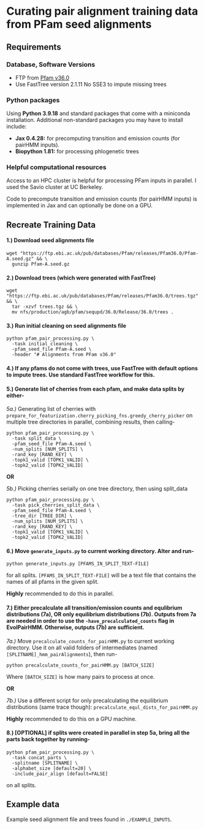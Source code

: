 # Curating pair alignment training data from PFam seed alignments
## Requirements
### Database, Software Versions
- FTP from [Pfam v36.0](https://ftp.ebi.ac.uk/pub/databases/Pfam/releases/Pfam36.0/)  
- Use FastTree version 2.1.11 No SSE3 to impute missing trees 

### Python packages
Using **Python 3.9.18** and standard packages that come with a miniconda installation. Additional non-standard packages you may have to install include:  

- **Jax 0.4.28:** for precomputing transition and emission counts (for pairHMM inputs).
- **Biopython 1.81:** for processing phlogenetic trees  

### Helpful computational resources
Access to an HPC cluster is helpful for processing PFam inputs in parallel. I used the Savio cluster at UC Berkeley.  

Code to precompute transition and emission counts (for pairHMM inputs) is implemented in Jax and can optionally be done on a GPU.


## Recreate Training Data
#### 1.) Download seed alignments file
```
wget "https://ftp.ebi.ac.uk/pub/databases/Pfam/releases/Pfam36.0/Pfam-A.seed.gz" && \
  gunzip Pfam-A.seed.gz
```

#### 2.) Download trees (which were generated with FastTree)
```
wget "https://ftp.ebi.ac.uk/pub/databases/Pfam/releases/Pfam36.0/trees.tgz" && \
  tar -xzvf trees.tgz && \
  mv nfs/production/agb/pfam/sequpd/36.0/Release/36.0/trees .
```

#### 3.) Run initial cleaning on seed alignments file
```
python pfam_pair_processing.py \
  -task initial_cleaning \
  -pfam_seed_file Pfam-A.seed \
  -header "# Alignments from PFam v36.0" 
```

#### 4.) If any pfams do not come with trees, use FastTree with default options to impute trees. Use standard FastTree workflow for this.

#### 5.) Generate list of cherries from each pfam, and make data splits by either-
    
*5a.)* Generating list of cherries with `prepare_for_featurization.cherry_picking_fns.greedy_cherry_picker` on multiple tree directories in parallel, combining results, then calling-
```
python pfam_pair_processing.py \
  -task split_data \
  -pfam_seed_file Pfam-A.seed \
  -num_splits [NUM_SPLITS] \
  -rand_key [RAND_KEY] \
  -topk1_valid [TOPK1_VALID] \
  -topk2_valid [TOPK2_VALID]
```
**OR**  
  
*5b.)* Picking cherries serially on one tree directory, then using split_data
```
python pfam_pair_processing.py \
  -task pick_cherries_split_data \
  -pfam_seed_file Pfam-A.seed \
  -tree_dir [TREE_DIR] \
  -num_splits [NUM_SPLITS] \
  -rand_key [RAND_KEY] \
  -topk1_valid [TOPK1_VALID] \
  -topk2_valid [TOPK2_VALID]
```
#### 6.) Move `generate_inputs.py` to current working directory. Alter and run- 

```
python generate_inputs.py [PFAMS_IN_SPLIT_TEXT-FILE]
```

 for all splits. `[PFAMS_IN_SPLIT_TEXT-FILE]` will be a text file that contains the names of all pfams in the given split.  

**Highly** recommended to do this in parallel.

#### 7.) Either precalculate all transition/emission counts and equlibrium distributions (7a), OR only equilibrium distributions (7b). Outputs from 7a are needed in order to use the `-have_precalculated_counts` flag in EvolPairHMM. Otherwise, outputs (7b) are sufficient.

*7a.)* Move `precalculate_counts_for_pairHMM.py` to current working directory. Use it on all valid folders of intermediates (named `[SPLITNAME]_hmm_pairAlignments`), then run-
```
python precalculate_counts_for_pairHMM.py [BATCH_SIZE]
```
Where `[BATCH_SIZE]` is how many pairs to process at once.  

**OR**  

*7b.)* Use a different script for only precalculating the equilibrium distributions (same trace though): `precalculate_equl_dists_for_pairHMM.py`

**Highly** recommended to do this on a GPU machine.  

#### 8.) [OPTIONAL] if splits were created in parallel in step 5a, bring all the parts back together by running-
```
python pfam_pair_processing.py \
  -task concat_parts \
  -splitname [SPLITNAME] \
  -alphabet_size [default=20] \
  -include_pair_align [default=FALSE]
```
on all splits.


## Example data
Example seed alignment file and trees found in `./EXAMPLE_INPUTS`. 
